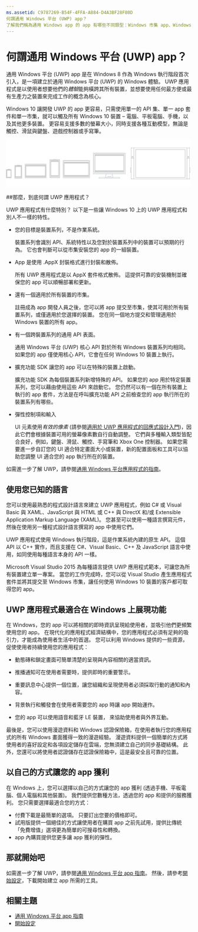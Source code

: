 ```yaml
---
ms.assetid: C9787269-B54F-4FFA-A884-D4A3BF28F80D
何謂通用 Windows 平台 (UWP) app？
了解我們稱為通用 Windows app 的 app 有哪些不同類型：Windows 市集 app、Windows Phone 市集 app，以及 Windows 執行階段 app。
---
```


# 何謂通用 Windows 平台 (UWP) app？

通用 Windows 平台 (UWP) app 是在 Windows 8 作為 Windows 執行階段首次引入，是一項建立於通用 Windows 平台 (UWP) 的 Windows 體驗。 UWP 應用程式是以使用者想要他們的*體驗*能夠橫跨其所有裝置，並想要使用任何最方便或最有生產力之裝置來完成工作的概念為核心。

Windows 10 讓開發 UWP 的 app 更容易，只需使用單一的 API 集、單一 app 套件和單一市集，就可以觸及所有 Windows 10 裝置 – 電腦、平板電腦、手機，以及其他更多裝置。 更容易支援多數的螢幕大小，同時支援各種互動模型，無論是觸控、滑鼠與鍵盤、遊戲控制器或手寫筆。

![執行 Windows 的裝置](images/1894834-hig-device-primer-01-500.png)

##那麼，到底何謂 UWP 應用程式？


UWP 應用程式有什麼特別？ 以下是一些讓 Windows 10 上的 UWP 應用程式和別人不一樣的特性。

-   您的目標是裝置系列，不是作業系統。

    裝置系列會識別 API、系統特性以及您對於裝置系列中的裝置可以預期的行為。 它也會判斷可以從市集安裝您的 app 的一組裝置。

-   App 是使用 .AppX 封裝格式進行封裝和散佈。

    所有 UWP 應用程式是以 AppX 套件格式散佈。 這提供可靠的安裝機制並確保您的 app 可以順暢部署和更新。

-   還有一個適用於所有裝置的市集。

    註冊成為 app 開發人員之後，您可以將 app 提交至市集，使其可用於所有裝置系列，或僅適用於您選擇的裝置。 您在同一個地方提交和管理適用於 Windows 裝置的所有 app。

-   有一個跨裝置系列的通用 API 表面。

    通用 Windows 平台 (UWP) 核心 API 對於所有 Windows 裝置系列均相同。 如果您的 app 僅使用核心 API，它會在任何 Windows 10 裝置上執行。

-   擴充功能 SDK 讓您的 app 可以在特殊的裝置上啟動。

    擴充功能 SDK 為每個裝置系列新增特殊的 API。 如果您的 app 用於特定裝置系列，您可以藉由使用這些 API 來啟動它。 您仍然可以有一個在所有裝置上執行的 app 套件，方法是在呼叫擴充功能 API 之前檢查您的 app 執行所在的裝置系列有哪些。

-   彈性控制項和輸入

    UI 元素使用*有效的像素* (請參閱[適用於 UWP 應用程式的回應式設計入門](https://msdn.microsoft.com/library/windows/apps/Dn958435))，因此它們會根據裝置可用的螢幕像素數自行自動調整。 它們與多種輸入類型皆配合良好，例如，鍵盤、滑鼠、觸控、手寫筆和 Xbox One 控制器。 如果您需要進一步自訂您的 UI 適合特定畫面大小或裝置，新的配置面板和工具可以協助您調整 UI 適合您的 app 執行所在的裝置。

如需進一步了解 UWP，請參閱[通用 Windows 平台應用程式的指南](universal-application-platform-guide.md)。

## 使用您已知的語言


您可以使用最熟悉的程式設計語言來建立 UWP 應用程式，例如 C# 或 Visual Basic 與 XAML、JavaScript 與 HTML 或 C++ 與 DirectX 和/或 Extensible Application Markup Language (XAML)。 您甚至可以使用一種語言撰寫元件，然後在使用另一種程式設計語言撰寫的 app 中使用它們。

UWP 應用程式使用 Windows 執行階段，這是作業系統內建的原生 API。 這個 API 以 C++ 實作，而且支援在 C#、Visual Basic、C++ 及 JavaScript 語言中使用，如同使用每種語言本身的 API 一樣。

Microsoft Visual Studio 2015 為每種語言提供 UWP 應用程式範本，可讓您為所有裝置建立單一專案。 當您的工作完成時，您可以從 Visual Studio 產生應用程式套件並將其提交至 Windows 市集，讓任何使用 Windows 10 裝置的客戶都可取得您的 app。

## UWP 應用程式最適合在 Windows 上展現功能


在 Windows，您的 app 可以將相關的即時資訊呈現給使用者，並吸引他們更頻繁使用您的 app。 在現代化的應用程式經濟結構中，您的應用程式必須有足夠的吸引力，才能成為使用者生活中的首選。 您可以利用 Windows 提供的一些資源，促使使用者持續使用您的應用程式：

-   動態磚和鎖定畫面可簡單清楚的呈現與內容相關的適當資訊。
-   推播通知可在使用者需要時，提供即時的重要警示。

-   重要訊息中心提供一個位置，讓您組織和呈現使用者必須採取行動的通知和內容。

-   背景執行和觸發會在使用者需要您的 app 時讓 app 開始運作。

-   您的 app 可以使用語音和藍牙 LE 裝置， 來協助使用者與外界互動。

最後是，您可以使用漫遊資料和 Windows 認證保險箱，在使用者執行您的應用程式的所有 Windows 畫面獲得一致的漫遊經驗。 漫遊資料提供一個簡單的方式將使用者的喜好設定和各項設定儲存在雲端，您無須建立自己的同步基礎結構。 此外，您還可以將使用者認證儲存在認證保險箱中，這是最安全且可靠的位置。

##  以自己的方式讓您的 app 獲利


在 Windows 上，您可以選擇以自己的方式讓您的 app 獲利 (透過手機、平板電腦、個人電腦和其他裝置)。 我們提供您數種方法，透過您的 app 和提供的服務獲利。 您只需要選擇最適合您的方式：

-   付費下載是最簡單的選項。 只要訂出您要的價格即可。
-   試用版提供一個絕佳的方式讓使用者在購買 app 之前先試用，提供比傳統「免費增值」選項更為簡單的可搜尋性和轉換。
-   app 內購買提供您更多讓 app 獲利的彈性。

## 那就開始吧


如需進一步了解 UWP，請參閱[通用 Windows 平台 app 指南](universal-application-platform-guide.md)。 然後，請參考[開始設定](get-set-up.md)，下載開始建立 app 所需的工具。

## 相關主題


* [通用 Windows 平台 app 指南](universal-application-platform-guide.md)
* [開始設定](get-set-up.md)


<!--HONumber=Mar16_HO1-->


